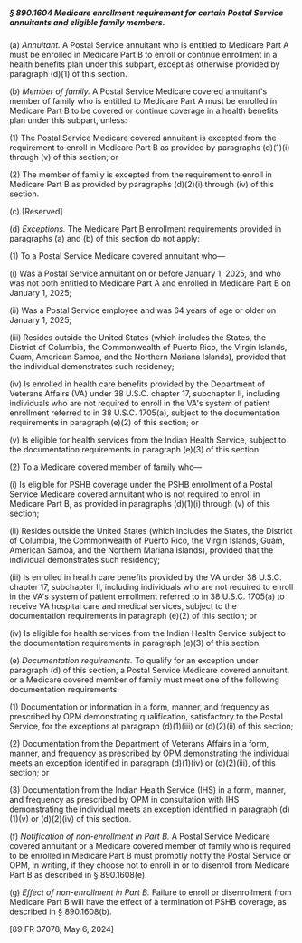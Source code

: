 ##### § 890.1604 Medicare enrollment requirement for certain Postal Service annuitants and eligible family members. #####

(a) *Annuitant.* A Postal Service annuitant who is entitled to Medicare Part A must be enrolled in Medicare Part B to enroll or continue enrollment in a health benefits plan under this subpart, except as otherwise provided by paragraph (d)(1) of this section.

(b) *Member of family.* A Postal Service Medicare covered annuitant's member of family who is entitled to Medicare Part A must be enrolled in Medicare Part B to be covered or continue coverage in a health benefits plan under this subpart, unless:

(1) The Postal Service Medicare covered annuitant is excepted from the requirement to enroll in Medicare Part B as provided by paragraphs (d)(1)(i) through (v) of this section; or

(2) The member of family is excepted from the requirement to enroll in Medicare Part B as provided by paragraphs (d)(2)(i) through (iv) of this section.

(c) [Reserved]

(d) *Exceptions.* The Medicare Part B enrollment requirements provided in paragraphs (a) and (b) of this section do not apply:

(1) To a Postal Service Medicare covered annuitant who—

(i) Was a Postal Service annuitant on or before January 1, 2025, and who was not both entitled to Medicare Part A and enrolled in Medicare Part B on January 1, 2025;

(ii) Was a Postal Service employee and was 64 years of age or older on January 1, 2025;

(iii) Resides outside the United States (which includes the States, the District of Columbia, the Commonwealth of Puerto Rico, the Virgin Islands, Guam, American Samoa, and the Northern Mariana Islands), provided that the individual demonstrates such residency;

(iv) Is enrolled in health care benefits provided by the Department of Veterans Affairs (VA) under 38 U.S.C. chapter 17, subchapter II, including individuals who are not required to enroll in the VA's system of patient enrollment referred to in 38 U.S.C. 1705(a), subject to the documentation requirements in paragraph (e)(2) of this section; or

(v) Is eligible for health services from the Indian Health Service, subject to the documentation requirements in paragraph (e)(3) of this section.

(2) To a Medicare covered member of family who—

(i) Is eligible for PSHB coverage under the PSHB enrollment of a Postal Service Medicare covered annuitant who is not required to enroll in Medicare Part B, as provided in paragraphs (d)(1)(i) through (v) of this section;

(ii) Resides outside the United States (which includes the States, the District of Columbia, the Commonwealth of Puerto Rico, the Virgin Islands, Guam, American Samoa, and the Northern Mariana Islands), provided that the individual demonstrates such residency;

(iii) Is enrolled in health care benefits provided by the VA under 38 U.S.C. chapter 17, subchapter II, including individuals who are not required to enroll in the VA's system of patient enrollment referred to in 38 U.S.C. 1705(a) to receive VA hospital care and medical services, subject to the documentation requirements in paragraph (e)(2) of this section; or

(iv) Is eligible for health services from the Indian Health Service subject to the documentation requirements in paragraph (e)(3) of this section.

(e) *Documentation requirements.* To qualify for an exception under paragraph (d) of this section, a Postal Service Medicare covered annuitant, or a Medicare covered member of family must meet one of the following documentation requirements:

(1) Documentation or information in a form, manner, and frequency as prescribed by OPM demonstrating qualification, satisfactory to the Postal Service, for the exceptions at paragraph (d)(1)(iii) or (d)(2)(ii) of this section;

(2) Documentation from the Department of Veterans Affairs in a form, manner, and frequency as prescribed by OPM demonstrating the individual meets an exception identified in paragraph (d)(1)(iv) or (d)(2)(iii), of this section; or

(3) Documentation from the Indian Health Service (IHS) in a form, manner, and frequency as prescribed by OPM in consultation with IHS demonstrating the individual meets an exception identified in paragraph (d)(1)(v) or (d)(2)(iv) of this section.

(f) *Notification of non-enrollment in Part B.* A Postal Service Medicare covered annuitant or a Medicare covered member of family who is required to be enrolled in Medicare Part B must promptly notify the Postal Service or OPM, in writing, if they choose not to enroll in or to disenroll from Medicare Part B as described in § 890.1608(e).

(g) *Effect of non-enrollment in Part B.* Failure to enroll or disenrollment from Medicare Part B will have the effect of a termination of PSHB coverage, as described in § 890.1608(b).

[89 FR 37078, May 6, 2024]